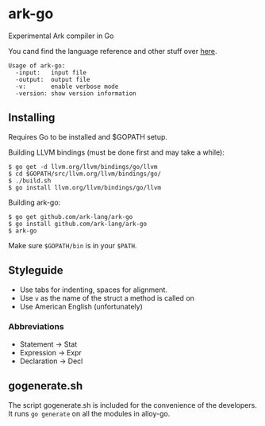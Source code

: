 # ark-go
Experimental Ark compiler in Go

You cand find the language reference and other stuff over [here](https://github.com/ark-lang/ark).

	Usage of ark-go:
	  -input:   input file
	  -output:  output file
	  -v:       enable verbose mode
	  -version: show version information

## Installing
Requires Go to be installed and $GOPATH setup.

Building LLVM bindings (must be done first and may take a while):

	$ go get -d llvm.org/llvm/bindings/go/llvm
	$ cd $GOPATH/src/llvm.org/llvm/bindings/go/
	$ ./build.sh
	$ go install llvm.org/llvm/bindings/go/llvm

Building ark-go:

	$ go get github.com/ark-lang/ark-go
	$ go install github.com/ark-lang/ark-go
	$ ark-go

Make sure `$GOPATH/bin` is in your `$PATH`.

## Styleguide
* Use tabs for indenting, spaces for alignment.
* Use `v` as the name of the struct a method is called on
* Use American English (unfortunately)

### Abbreviations
* Statement -> Stat
* Expression -> Expr
* Declaration -> Decl

## gogenerate.sh
The script gogenerate.sh is included for the convenience of the developers. It runs `go generate` on all the modules in alloy-go.
